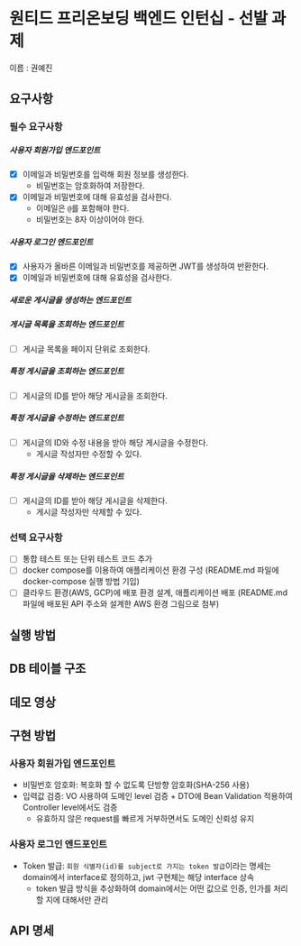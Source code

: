 # 원티드 프리온보딩 백엔드 인턴십 - 선발 과제

이름 : 권예진

## 요구사항

### 필수 요구사항
##### 사용자 회원가입 엔드포인트
- [x] 이메일과 비밀번호를 입력해 회원 정보를 생성한다.
  - 비밀번호는 암호화하여 저장한다.
- [x] 이메일과 비밀번호에 대해 유효성을 검사한다.
  - 이메일은 `@`를 포함해야 한다.
  - 비밀번호는 8자 이상이어야 한다.

##### 사용자 로그인 엔드포인트
- [x] 사용자가 올바른 이메일과 비밀번호를 제공하면 JWT를 생성하여 반환한다.
- [x] 이메일과 비밀번호에 대해 유효성을 검사한다.

##### 새로운 게시글을 생성하는 엔드포인트

##### 게시글 목록을 조회하는 엔드포인트
- [ ] 게시글 목록을 페이지 단위로 조회한다.

##### 특정 게시글을 조회하는 엔드포인트
- [ ] 게시글의 ID를 받아 해당 게시글을 조회한다.

##### 특정 게시글을 수정하는 엔드포인트
- [ ] 게시글의 ID와 수정 내용을 받아 해당 게시글을 수정한다.
  - 게시글 작성자만 수정할 수 있다.

##### 특정 게시글을 삭제하는 엔드포인트
- [ ] 게시글의 ID를 받아 해당 게시글을 삭제한다.
  - 게시글 작성자만 삭제할 수 있다.

### 선택 요구사항
- [ ] 통합 테스트 또는 단위 테스트 코드 추가
- [ ] docker compose를 이용하여 애플리케이션 환경 구성 (README.md 파일에 docker-compose 실행 방법 기입)
- [ ] 클라우드 환경(AWS, GCP)에 배포 환경 설계, 애플리케이션 배포 (README.md 파일에 배포된 API 주소와 설계한 AWS 환경 그림으로 첨부)

## 실행 방법

## DB 테이블 구조

## 데모 영상

## 구현 방법

### 사용자 회원가입 엔드포인트

- 비밀번호 암호화: 복호화 할 수 없도록 단방향 암호화(SHA-256 사용)
- 입력값 검증: VO 사용하여 도메인 level 검증 + DTO에 Bean Validation 적용하여 Controller level에서도 검증
  - 유효하지 않은 request를 빠르게 거부하면서도 도메인 신뢰성 유지

### 사용자 로그인 엔드포인트

- Token 발급: `회원 식별자(id)를 subject로 가지는 token 발급`이라는 명세는 domain에서 interface로 정의하고, jwt 구현체는 해당 interface 상속
  - token 발급 방식을 추상화하여 domain에서는 어떤 값으로 인증, 인가를 처리할 지에 대해서만 관리

## API 명세

